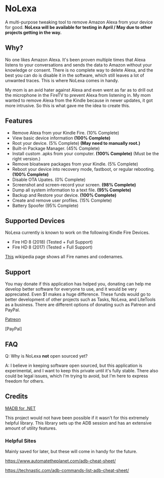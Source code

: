 # NoLexa
A multi-purpose tweaking tool to remove Amazon Alexa from your device for good. **NoLexa will be available for testing in April / May due to other projects getting in the way.**

## Why?
No one likes Amazon Alexa. It's been proven multiple times that Alexa listens to your conversations and sends the data to Amazon without your knowledge or consent. There is no complete way to delete Alexa, and the best you can do is disable it in the software, which still leaves a lot of unwanted traces. This is where NoLexa comes in handy. 

My mom is an avid hater against Alexa and even went as far as to drill out the microphone in the FireTV to prevent Alexa from listening in. My mom wanted to remove Alexa from the Kindle because in newer updates, it got more intrusive. So this is what gave me the idea to create this.


## Features
- Remove Alexa from your Kindle Fire. (10% Complete)
- View basic device information **(100% Complete)**
- Root your device. (5% Complete) **(May need to manually root.)**
- Built-in Package Manager. (45% Complete)
- Install custom .apks from your computer. **(100% Complete)** (Must be the right version.)
- Remove bloatware packages from your Kindle. (5% Complete)
- Reboot your device into recovery mode, fastboot, or regular rebooting. **(100% Complete)**
- Disable OTA Upates. (0% Complete)
- Screenshot and screen-record your screen. **(98% Complete)**
- Dump all system information to a text file. **(95% Complete)**
- Backup and Restore your device. **(100% Complete)**
- Create and remove user profiles. (15% Complete)
- Battery Spoofer (95% Complete)
 
 ## Supported Devices
NoLexa currently is known to work on the following Kindle Fire Devices.

- Fire HD 8 (2018) (Tested + Full Support)
- Fire HD 8 (2017) (Tested + Full Support)

[This](https://en.wikipedia.org/wiki/Fire_HD) wikipedia page shows all Fire names and codenames.

## Support
You may donate if this application has helped you, donating can help me develop better software for everyone to use, and it would be very appreciated. Even $1 makes a huge difference. These funds would go to better development of other projects such as Tasks, NoLexa, and LiteTools as a business. There are different options of donating such as Patreon and PayPal.

[Patreon](https://patreon.com/byronbytes)

[PayPal]

## FAQ

Q: Why is NoLexa **not** open sourced yet?

A: I believe in keeping software open sourced, but this application is experimental, and I want to keep this private until it's fully stable. There also could be legal issues, which I'm trying to avoid, but I'm here to express freedom for others.

## Credits
[MADB for .NET](https://github.com/quamotion/madb)

This project would not have been possible if it wasn't for this extremely helpful library. This library sets up the ADB session and has an extensive amount of utility features.


### Helpful Sites
Mainly saved for later, but these will come in handy for the future.

https://www.automatetheplanet.com/adb-cheat-sheet/

https://technastic.com/adb-commands-list-adb-cheat-sheet/
